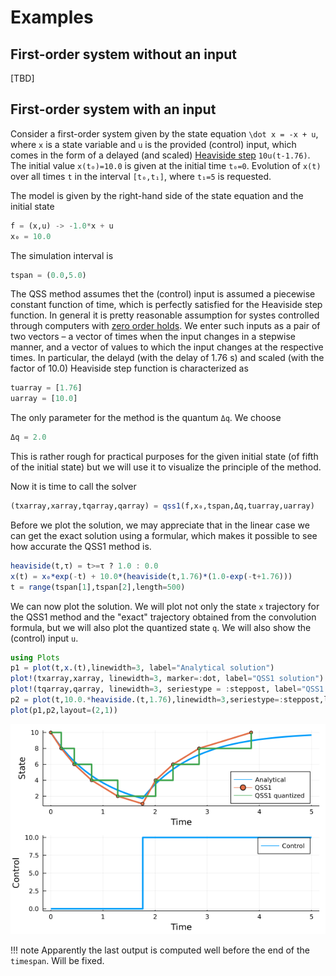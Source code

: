 # Examples

## First-order system without an input

[TBD]

## First-order system with an input

Consider a first-order system given by the state equation ``\dot x = -x + u``, where `x` is a state variable and `u` is the provided (control) input, which comes in the form of a delayed (and scaled) [Heaviside step](https://en.wikipedia.org/wiki/Heaviside_step_function) `10u(t-1.76)`. The initial value `x(t₀)=10.0` is given at the initial time `t₀=0`. Evolution of `x(t)` over all times `t` in the interval `[t₀,t₁]`, where `t₁=5` is requested.

The model is given by the right-hand side of the state equation and the initial state
```julia
f = (x,u) -> -1.0*x + u
x₀ = 10.0  
```

The simulation interval is
```julia
tspan = (0.0,5.0)
```

The QSS method assumes thet the (control) input is assumed a piecewise constant function of time, which is perfectly satisfied for the Heaviside step function. In general it is pretty reasonable assumption for systes controlled through computers with [zero order holds](https://en.wikipedia.org/wiki/Zero-order_hold). We enter such inputs as a pair of two vectors – a vector of times when the input changes in a stepwise manner, and a vector of values to which the input changes at the respective times. In particular, the delayd (with the delay of 1.76 s) and scaled (with the factor of 10.0) Heaviside step function is characterized as

```julia
tuarray = [1.76]
uarray = [10.0]
```

The only parameter for the method is the quantum `Δq`. We choose

```julia
Δq = 2.0
```

This is rather rough for practical purposes for the given initial state (of fifth of the initial state) but we will use it to visualize the principle of the method.

Now it is time to call the solver
```julia
(txarray,xarray,tqarray,qarray) = qss1(f,x₀,tspan,Δq,tuarray,uarray)
```
Before we plot the solution, we may appreciate that in the linear case we can get the exact solution using a formular, which makes it possible to see how accurate the QSS1 method is.

```julia
heaviside(t,τ) = t>=τ ? 1.0 : 0.0
x(t) = x₀*exp(-t) + 10.0*(heaviside(t,1.76)*(1.0-exp(-t+1.76)))
t = range(tspan[1],tspan[2],length=500)
```

We can now plot the solution. We will plot not only the state `x` trajectory for the QSS1 method and the "exact" trajectory obtained from the convolution formula, but we will also plot the quantized state `q`. We will also show the (control) input `u`.

```julia
using Plots
p1 = plot(t,x.(t),linewidth=3, label="Analytical solution")
plot!(txarray,xarray, linewidth=3, marker=:dot, label="QSS1 solution")
plot!(tqarray,qarray, linewidth=3, seriestype = :steppost, label="QSS1 quantized solution")
p2 = plot(t,10.0.*heaviside.(t,1.76),linewidth=3,seriestype=:steppost,label="Control")
plot(p1,p2,layout=(2,1))
```

![Simulation outcomes](figures/sim_qss1_with_input.png)

!!! note
    Apparently the last output is computed well before the end of the `timespan`. Will be fixed.
